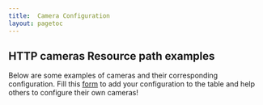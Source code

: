 ```yaml
---
title:  Camera Configuration
layout: pagetoc
---
```


## HTTP cameras Resource path examples

Below are some examples of cameras and their corresponding configuration. Fill this [form](https://forms.gle/gmnRyVcy7sTrGjGy7) to add your configuration to the table and help others to configure their own cameras!


<table class="table">
</table>


<script type="text/javascript">
    var apiUrl = 'https://script.google.com/macros/s/AKfycbxcPLbjdRw8CdAyu_RBzAU3O8Mjx_Yd2J3enCykGcv1GmRu5JpxohSsDMza7BcxmLkPmg/exec';
    fetch(apiUrl).then(response => {
      return response.json();
    }).then(data => {
		let table = document.querySelector("table");
		let datos = Object.keys(data[0]);
		generateTableHead(table, datos);
		generateTable(table, data);
    }).catch(err => {
      console.log('ERROR:', err)
    });

    function generateTableHead(table, data) {
	  let thead = table.createTHead();
	  let row = thead.insertRow();
	  for (let key of data) {
	    let th = document.createElement("th");
	    let text = document.createTextNode(key);
	    th.appendChild(text);
	    row.appendChild(th);
	  }
	}

	function generateTable(table, data) {
	  for (let element of data) {
	    let row = table.insertRow();
	    for (key in element) {
	      let cell = row.insertCell();
	      let text = document.createTextNode(element[key]);
	      cell.appendChild(text);
	    }
	  }
	}
</script>


